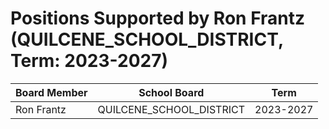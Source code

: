 # Positions Supported by Ron Frantz (QUILCENE_SCHOOL_DISTRICT, Term: 2023-2027)

| Board Member | School Board | Term |
|--------------|--------------|------|
| Ron Frantz | QUILCENE_SCHOOL_DISTRICT | 2023-2027 |


